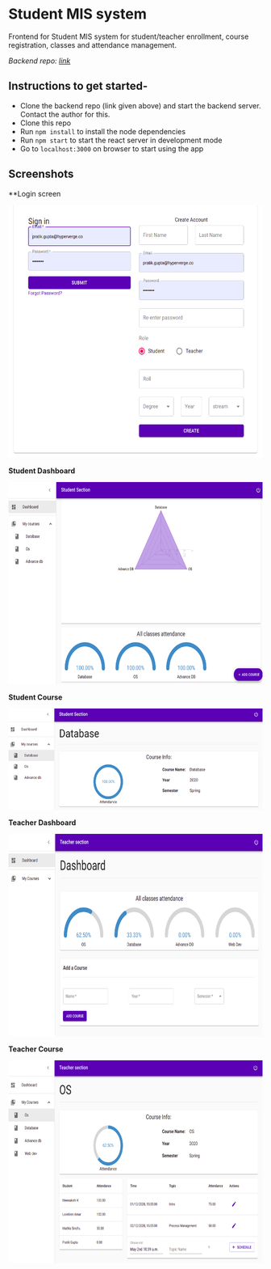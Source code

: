 # Student MIS system

Frontend for Student MIS system for student/teacher enrollment, course registration, classes and attendance management.

_Backend repo: [link](https://github.com/pratikg1999/attendance-system-backend)_

## Instructions to get started-
* Clone the backend repo (link given above) and start the backend server. Contact the author for this.
* Clone this repo
* Run `npm install` to install the node dependencies
* Run `npm start` to start the react server in development mode
* Go to `localhost:3000` on browser to start using the app

## Screenshots
**Login screen

<img src="screenshots/login.png" width="600" height="500"/>

**Student Dashboard**

<img src="screenshots/studentDashboard.png" width="600" height="400"/>

**Student Course**

<img src="screenshots/studentCourse.png" width="600" height="200"/>

**Teacher Dashboard**

<img src="screenshots/teacherDashboard.png" width="600" height="400"/>

**Teacher Course**

<img src="screenshots/teacherCourse.png" width="600" height="400"/>
